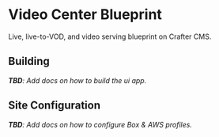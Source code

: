 # Video Center Blueprint

Live, live-to-VOD, and video serving blueprint on Crafter CMS.

## Building

*__TBD__: Add docs on how to build the ui app.*

## Site Configuration

*__TBD__: Add docs on how to configure Box & AWS profiles.*
